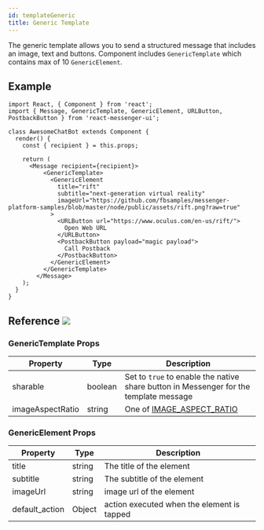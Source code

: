 ```yaml
---
id: templateGeneric
title: Generic Template
---
```


The generic template allows you to send a structured message that includes an image, text and buttons. Component includes `GenericTemplate` which contains max of 10 `GenericElement`.

## Example

```BotWebPlayer path=generictemplate
import React, { Component } from 'react';
import { Message, GenericTemplate, GenericElement, URLButton, PostbackButton } from 'react-messenger-ui';

class AwesomeChatBot extends Component {
  render() {
    const { recipient } = this.props;

    return (
      <Message recipient={recipient}>
          <GenericTemplate>
            <GenericElement
              title="rift"
              subtitle="next-generation virtual reality"
              imageUrl="https://github.com/fbsamples/messenger-platform-samples/blob/master/node/public/assets/rift.png?raw=true"
            >
              <URLButton url="https://www.oculus.com/en-us/rift/">
                Open Web URL
              </URLButton>
              <PostbackButton payload="magic payload">
                Call Postback
              </PostbackButton>
            </GenericElement>
          </GenericTemplate>
        </Message>
    );
  }
}
```

## Reference [![](https://img.shields.io/badge/Messenger-Documentation-blue.svg)](https://developers.facebook.com/docs/messenger-platform/reference/template/generic)

### GenericTemplate Props

| Property | Type | Description |
| -------- | ---- | ----------- |
| sharable | boolean | Set to `true` to enable the native share button in Messenger for the template message
| imageAspectRatio| string | One of [IMAGE_ASPECT_RATIO](constants.html#image-aspect-ratio)

### GenericElement Props

| Property | Type | Description |
| -------- | ---- | ----------- |
| title | string | The title of the element
| subtitle | string | The subtitle of the element
| imageUrl| string | image url of the element
| default_action | Object | action executed when the element is tapped

